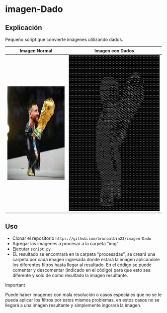 # imagen-Dado
## Explicación
Pequeño script que convierte imágenes utilizando dados.

| Imagen Normal | Imagen con Dados |
|--------------|----------------|
| <img src="img/messi.png" alt="Imagen Normal" height="300px"> | <img src="procesadas/messi/5_dados.png" alt="Imagen Dados" height="500px"> |

## Uso
- Clonar el repositorio ```https://github.com/brunoalbin23/imagen-Dado```
- Agregar las imagenes a procesar a la carpeta "img"
- Ejecutar ```script.py```
- EL resultado se encontrará en la carpeta "procesadas", se creará una carpeta por cada imagen ingresada donde estará la imagen aplicandole los diferentes filtros hasta llegar al resultado. En el código se puede comentar y descomentar (indicado en el código) para que esto sea diferente y solo de como resultado la imagen resultante.

> [!IMPORTANT]  
> Puede haber imagenes con mala resolución o casos especiales que no se le pueda aplicar los filtros por estos mismos problemas, en estos casos no se llegará a una imagen resultante y simplemente ingorará la imagen.

